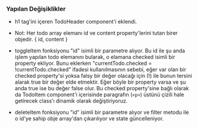 ### Yapılan Değişiklikler

- h1 tag'ini içeren TodoHeader component'i eklendi.

- Not: Her todo array elemanı id ve content property'lerini tutan birer objedir.
  {
  id,
  content
  }

- toggleItem fonksiyonu "id" isimli bir parametre alıyor. Bu id ile şu anda işlem yapılan todo elemanını bularak, o elamana checked isimli bir property ekliyor. Bunu eklerken "currentTodo.checked = !currentTodo.checked" ifadesi kullanılmasının sebebi, eğer var olan bir checked property'si yoksa falsy bir değer olacağı için (!) ile bunun tersini alarak true bir değer elde etmektir. Eğer böyle bir property varsa ve şu anda true ise bu değer false olur. Bu checked property'sine bağlı olarak da TodoItem component'i içerisinde paragrafın (`<p>`) üstünü çizili hale getirecek class'ı dinamik olarak değiştiriyoruz.

- deleteItem fonksiyonu "id" isimli bir parametre alıyor ve filter metodu ile o id'ye sahip obje array'dan çıkarılıyor ve state güncelleniyor.
